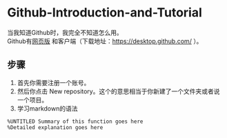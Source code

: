 # Github-Introduction-and-Tutorial

当我知道Github时，我完全不知道怎么用。  
Github有[网页版](https://github.com/) 和客户端（下载地址：https://desktop.github.com/ ）。
## 步骤
1. 首先你需要注册一个账号。
2. 然后你点击 New repository。这个的意思相当于你新建了一个文件夹或者说一个项目。
3. 学习markdown的语法


```function [ output_args ] = Untitled( input_args )
%UNTITLED Summary of this function goes here
%Detailed explanation goes here 
 ```


